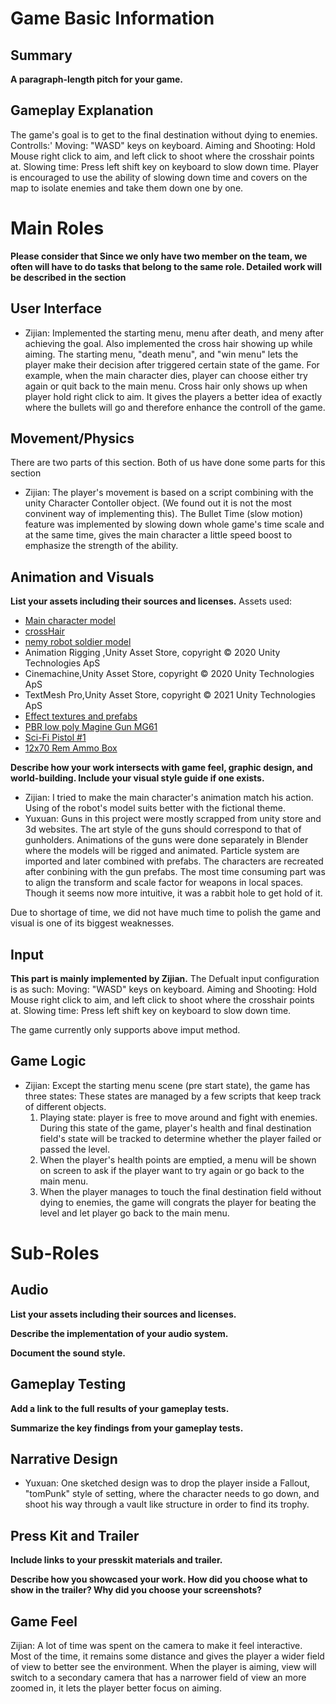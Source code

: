 # Game Basic Information #

## Summary ##

**A paragraph-length pitch for your game.**

## Gameplay Explanation ##

The game's goal is to get to the final destination without dying to enemies.
Controlls:'
Moving: "WASD" keys on keyboard.
Aiming and Shooting: Hold Mouse right click to aim, and left click to shoot where the crosshair points at.
Slowing time: Press left shift key on keyboard to slow down time.
Player is encouraged to use the ability of slowing down time and covers on the map to isolate enemies and take them down one by one.


# Main Roles #

**Please consider that Since we only have two member on the team, we often will have to do tasks that belong to the same role. Detailed work will be described in the section**

## User Interface

* Zijian: Implemented the starting menu, menu after death, and meny after achieving the goal. Also implemented the cross hair showing up while aiming.
The starting menu, "death menu", and "win menu" lets the player make their decision after triggered certain state of the game. For example, when the main character dies, player can choose either try again or quit back to the main menu.
Cross hair only shows up when player hold right click to aim. It gives the players a better idea of exactly where the bullets will go and therefore enhance the controll of the game.


## Movement/Physics

There are two parts of this section. Both of us have done some parts for this section
* Zijian: The player's movement is based on a script combining with the unity Character Contoller object. (We found out it is not the most convinent way of implementing this).
The Bullet Time (slow motion) feature was implemented by slowing down whole game's time scale and at the same time, gives the main character a little speed boost to emphasize the strength of the ability.

## Animation and Visuals

**List your assets including their sources and licenses.**
Assets used:
* [Main character model](https://assetstore.unity.com/packages/3d/characters/humanoids/adventurer-blake-158728)
* [crossHair](https://assetstore.unity.com/packages/2d/gui/icons/crosshairs-plus-139902)
* [nemy robot soldier model](https://assetstore.unity.com/packages/3d/characters/robots/robot-soldier-142438)
* Animation Rigging ,Unity Asset Store, copyright © 2020 Unity Technologies ApS
* Cinemachine,Unity Asset Store, copyright © 2020 Unity Technologies ApS
* TextMesh Pro,Unity Asset Store, copyright © 2021 Unity Technologies ApS
* [Effect textures and prefabs](https://assetstore.unity.com/packages/vfx/particles/effect-textures-and-prefabs-109031)
* [PBR low poly Magine Gun MG61](https://assetstore.unity.com/packages/3d/pbr-low-poly-magine-gun-mg61-91261)
* [Sci-Fi Pistol #1](https://assetstore.unity.com/packages/3d/props/guns/sci-fi-pistol-1-141442)
* [12x70 Rem Ammo Box](https://assetstore.unity.com/packages/3d/props/weapons/12x70-rem-ammo-box-193342)

**Describe how your work intersects with game feel, graphic design, and world-building. Include your visual style guide if one exists.**
* Zijian: I tried to make the main character's animation match his action.
Using of the robot's model suits better with the fictional theme.
* Yuxuan: Guns in this project were mostly scrapped from unity store and 3d websites. The art style of the guns should correspond to that of
gunholders. Animations of the guns were done separately in Blender where the models will be rigged and animated. Particle system are imported
and later combined with prefabs. The characters are recreated after conbining with the gun prefabs. The most time consuming part was to align the
transform and scale factor for weapons in local spaces. Though it seems now more intuitive, it was a rabbit hole to get hold of it. 


Due to shortage of time, we did not have much time to polish the game and visual is one of its biggest weaknesses.

## Input
**This part is mainly implemented by Zijian.**
The Defualt input configuration is as such:
Moving: "WASD" keys on keyboard.
Aiming and Shooting: Hold Mouse right click to aim, and left click to shoot where the crosshair points at.
Slowing time: Press left shift key on keyboard to slow down time.

The game currently only supports above imput method.

## Game Logic
* Zijian: Except the starting menu scene (pre start state), the game has three states: 
These states are managed by a few scripts that keep track of different objects.
  1. Playing state: player is free to move around and fight with enemies. During this state of the game, player's health and final destination field's state will be tracked to determine whether the player failed or passed the level.
  2. When the player's health points are emptied, a menu will be shown on screen to ask if the player want to try again or go back to the main menu.
  3. When the player manages to touch the final destination field without dying to enemies, the game will congrats the player for beating the level and let player go back to the main menu. 

# Sub-Roles

## Audio

**List your assets including their sources and licenses.**

**Describe the implementation of your audio system.**

**Document the sound style.** 

## Gameplay Testing

**Add a link to the full results of your gameplay tests.**

**Summarize the key findings from your gameplay tests.**

## Narrative Design

* Yuxuan: One sketched design was to drop the player inside a Fallout, "tomPunk" style of setting, where the character needs to go down, and shoot his way through a vault
like structure in order to find its trophy.


## Press Kit and Trailer

**Include links to your presskit materials and trailer.**

**Describe how you showcased your work. How did you choose what to show in the trailer? Why did you choose your screenshots?**

## Game Feel
Zijian: A lot of time was spent on the camera to make it feel interactive. Most of the time, it remains some distance and gives the player a wider field of view to better see the environment. When the player is aiming, view will switch to a secondary camera that has a narrower field of view an more zoomed in, it lets the player better focus on aiming. 
